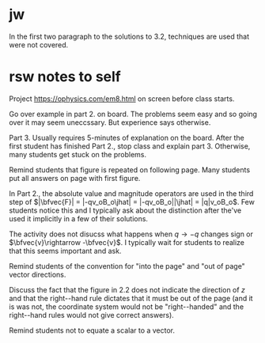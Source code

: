 # jw

In the first two paragraph to the solutions to 3.2, techniques are used that were not covered.

# rsw notes to self

Project https://ophysics.com/em8.html on screen before class starts.

Go over example in part 2. on board. The problems seem easy and so going over it may seem uneccssary. But experience says otherwise.

Part 3. Usually requires 5-minutes of explanation on the board. After the first student has finished Part 2., stop class and explain part 3. Otherwise, many students get stuck on the problems.

Remind students that figure is repeated on following page. Many students put all answers on page with first figure.

In Part 2., the absolute value and magnitude operators are used in the third step of $|\bfvec{F}| = |-qv_oB_o\jhat| = |-qv_oB_o||\jhat| = |q|v_oB_o$. Few students notice this and I typically ask about the distinction after the've used it implicitly in a few of their solutions.

The activity does not disucss what happens when $q\rightarrow -q$ changes sign or $\bfvec{v}\rightarrow -\bfvec{v}$. I typically wait for students to realize that this seems important and ask.

Remind students of the convention for "into the page" and "out of page" vector directions.

Discuss the fact that the figure in 2.2 does not indicate the direction of $z$ and that the right--hand rule dictates that it must be out of the page (and it is was not, the coordinate system would not be "right--handed" and the right--hand rules would not give correct answers).


Remind students not to equate a scalar to a vector.
